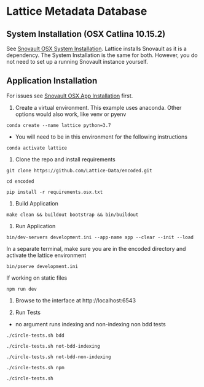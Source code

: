 Lattice Metadata Database
========================


## System Installation (OSX Catlina 10.15.2)
See [Snovault OSX System Installation][].  Lattice installs Snovault as it is a dependency.
The System Installation is the same for both.  However, you do not need to set up a running 
Snovault instance yourself.


## Application Installation
For issues see [Snovault OSX App Installation][] first.

1. Create a virtual environment.
    This example uses anaconda. Other options would also work, like venv or pyenv
```
conda create --name lattice python=3.7
```
* You will need to be in this environment for the following instructions
```
conda activate lattice
```

1. Clone the repo and install requirements
```
git clone https://github.com/Lattice-Data/encoded.git
```
```
cd encoded
```
```
pip install -r requirements.osx.txt
```

1. Build Application
```
make clean && buildout bootstrap && bin/buildout
```

1. Run Application
```
bin/dev-servers development.ini --app-name app --clear --init --load
```
In a separate terminal, make sure you are in the encoded directory and activate the lattice environment
```
bin/pserve development.ini
```
If working on static files
```
npm run dev
```

1. Browse to the interface at http://localhost:6543

1. Run Tests
* no argument runs indexing and non-indexing non bdd tests
```
./circle-tests.sh bdd
```
```
./circle-tests.sh not-bdd-indexing
```
```
./circle-tests.sh not-bdd-non-indexing
```
```
./circle-tests.sh npm
```
```
./circle-tests.sh
```


[Snovault OSX System Installation]: https://github.com/ENCODE-DCC/snovault/blob/master/README.md#system-installation-osx-catlina-10152
[Snovault OSX App Installation]: https://github.com/ENCODE-DCC/snovault/blob/master/README.md#application-installation
